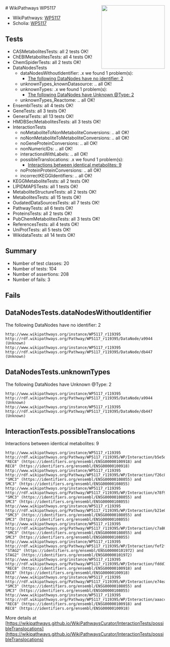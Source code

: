 <img style="float: right; width: 200px" src="https://upload.wikimedia.org/wikipedia/commons/thumb/8/83/Wplogo_with_text_500.png/640px-Wplogo_with_text_500.png" />
# WikiPathways WP5117

* WikiPathways: [WP5117](https://new.wikipathways.org/pathways/WP5117)
* Scholia: [WP5117](https://scholia.toolforge.org/wikipathways/WP5117)
## Tests
* CASMetabolitesTests: all 2 tests OK!
* ChEBIMetabolitesTests: all 4 tests OK!
* ChemSpiderTests: all 2 tests OK!
* DataNodesTests
    * dataNodesWithoutIdentifier: .x we found 1 problem(s):
        * [The following DataNodes have no identifier: 2](#d2d32fa1)
    * unknownTypes_knownDatasource: .. all OK!
    * unknownTypes: .x we found 1 problem(s):
        * [The following DataNodes have Unknown @Type: 2](#839973e0)
    * unknownTypes_Reactome: .. all OK!
* EnsemblTests: all 4 tests OK!
* GeneTests: all 3 tests OK!
* GeneralTests: all 13 tests OK!
* HMDBSecMetabolitesTests: all 3 tests OK!
* InteractionTests
    * noMetaboliteToNonMetaboliteConversions: .. all OK!
    * noNonMetaboliteToMetaboliteConversions: .. all OK!
    * noGeneProteinConversions: .. all OK!
    * nonNumericIDs: .. all OK!
    * interactionsWithLabels: .. all OK!
    * possibleTranslocations: .x we found 1 problem(s):
        * [Interactions between identical metabolites: 9](#d59038cc)
    * noProteinProteinConversions: .. all OK!
    * incorrectKEGGIdentifiers: .. all OK!
* KEGGMetaboliteTests: all 2 tests OK!
* LIPIDMAPSTests: all 1 tests OK!
* MetaboliteStructureTests: all 2 tests OK!
* MetabolitesTests: all 15 tests OK!
* OudatedDataSourcesTests: all 7 tests OK!
* PathwayTests: all 6 tests OK!
* ProteinsTests: all 2 tests OK!
* PubChemMetabolitesTests: all 3 tests OK!
* ReferencesTests: all 4 tests OK!
* UniProtTests: all 5 tests OK!
* WikidataTests: all 14 tests OK!


## Summary

* Number of test classes: 20
* Number of tests: 104
* Number of assertions: 208
* Number of fails: 3

## Fails

<a name="d2d32fa1" />

## DataNodesTests.dataNodesWithoutIdentifier

The following DataNodes have no identifier: 2
```
http://www.wikipathways.org/instance/WP5117_r119395 http://rdf.wikipathways.org/Pathway/WP5117_r119395/DataNode/a9944 (Unknown)
http://www.wikipathways.org/instance/WP5117_r119395 http://rdf.wikipathways.org/Pathway/WP5117_r119395/DataNode/db447 (Unknown)
```

<a name="839973e0" />

## DataNodesTests.unknownTypes

The following DataNodes have Unknown @Type: 2
```
http://www.wikipathways.org/instance/WP5117_r119395 http://rdf.wikipathways.org/Pathway/WP5117_r119395/DataNode/a9944 (Unknown)
http://www.wikipathways.org/instance/WP5117_r119395 http://rdf.wikipathways.org/Pathway/WP5117_r119395/DataNode/db447 (Unknown)
```

<a name="d59038cc" />

## InteractionTests.possibleTranslocations

Interactions between identical metabolites: 9
```
http://www.wikipathways.org/instance/WP5117_r119395 http://rdf.wikipathways.org/Pathway/WP5117_r119395/WP/Interaction/b5e5d "REC8" (https://identifiers.org/ensembl/ENSG00000100918) and 
REC8" (https://identifiers.org/ensembl/ENSG00000100918)
http://www.wikipathways.org/instance/WP5117_r119395 http://rdf.wikipathways.org/Pathway/WP5117_r119395/WP/Interaction/f26c8 "SMC3" (https://identifiers.org/ensembl/ENSG00000108055) and 
SMC3" (https://identifiers.org/ensembl/ENSG00000108055)
http://www.wikipathways.org/instance/WP5117_r119395 http://rdf.wikipathways.org/Pathway/WP5117_r119395/WP/Interaction/e78f9 "SMC3" (https://identifiers.org/ensembl/ENSG00000108055) and 
SMC3" (https://identifiers.org/ensembl/ENSG00000108055)
http://www.wikipathways.org/instance/WP5117_r119395 http://rdf.wikipathways.org/Pathway/WP5117_r119395/WP/Interaction/b21e0 "SMC3" (https://identifiers.org/ensembl/ENSG00000108055) and 
SMC3" (https://identifiers.org/ensembl/ENSG00000108055)
http://www.wikipathways.org/instance/WP5117_r119395 http://rdf.wikipathways.org/Pathway/WP5117_r119395/WP/Interaction/c7a86 "SMC3" (https://identifiers.org/ensembl/ENSG00000108055) and 
SMC3" (https://identifiers.org/ensembl/ENSG00000108055)
http://www.wikipathways.org/instance/WP5117_r119395 http://rdf.wikipathways.org/Pathway/WP5117_r119395/WP/Interaction/fef2f "STAG2" (https://identifiers.org/ensembl/ENSG00000101972) and 
STAG2" (https://identifiers.org/ensembl/ENSG00000101972)
http://www.wikipathways.org/instance/WP5117_r119395 http://rdf.wikipathways.org/Pathway/WP5117_r119395/WP/Interaction/fddd1 "REC8" (https://identifiers.org/ensembl/ENSG00000100918) and 
REC8" (https://identifiers.org/ensembl/ENSG00000100918)
http://www.wikipathways.org/instance/WP5117_r119395 http://rdf.wikipathways.org/Pathway/WP5117_r119395/WP/Interaction/e74ea "SMC3" (https://identifiers.org/ensembl/ENSG00000108055) and 
SMC3" (https://identifiers.org/ensembl/ENSG00000108055)
http://www.wikipathways.org/instance/WP5117_r119395 http://rdf.wikipathways.org/Pathway/WP5117_r119395/WP/Interaction/aaacc "REC8" (https://identifiers.org/ensembl/ENSG00000100918) and 
REC8" (https://identifiers.org/ensembl/ENSG00000100918)
```

More details at [https://wikipathways.github.io/WikiPathwaysCurator/InteractionTests/possibleTranslocations](https://wikipathways.github.io/WikiPathwaysCurator/InteractionTests/possibleTranslocations)

